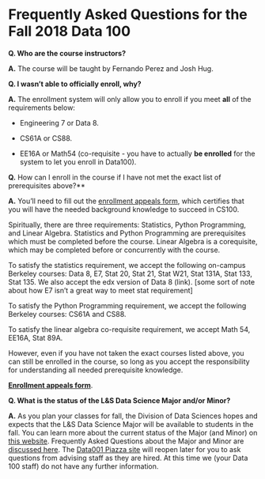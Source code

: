 # Frequently Asked Questions for the Fall 2018 Data 100

**Q. Who are the course instructors?**

**A.** The course will be taught by Fernando Perez and Josh Hug.

**Q. I wasn’t able to officially enroll, why?**

**A.** The enrollment system will only allow you to enroll if you meet
**all** of the requirements below:

-   Engineering 7 or Data 8.

-   CS61A or CS88.

-   EE16A or Math54 (co-requisite - you have to actually **be enrolled** for the system to let you enroll in Data100).

**Q.** How can I enroll in the course if I have not met the exact list of
prerequisites above?**

**A.** You’ll need to fill out the [enrollment appeals form](https://goo.gl/forms/SIH49z8JE8VrvNbk1), which certifies
that you will have the needed background knowledge to succeed in CS100.

Spiritually, there are three requirements: Statistics, Python
Programming, and Linear Algebra. Statistics and Python Programming are
prerequisites which must be completed before the course. Linear Algebra
is a corequisite, which may be completed before or concurrently with the
course.

To satisfy the statistics requirement, we accept the following on-campus
Berkeley courses: Data 8, E7, Stat 20, Stat 21, Stat W21, Stat 131A,
Stat 133, Stat 135. We also accept the edx version of Data 8 (link).
\[some sort of note about how E7 isn’t a great way to meet stat
requirement\]

To satisfy the Python Programming requirement, we accept the following
Berkeley courses: CS61A and CS88.

To satisfy the linear algebra co-requisite requirement, we accept Math
54, EE16A, Stat 89A.

However, even if you have not taken the exact courses listed above, you
can still be enrolled in the course, so long as you accept the
responsibility for understanding all needed prerequisite knowledge.

[**Enrollment appeals form**](https://goo.gl/forms/SIH49z8JE8VrvNbk1).


**Q. What is the status of the L&S Data Science Major and/or Minor?**

**A.** As you plan your classes for fall, the Division of Data Sciences hopes and expects that the L&S Data Science Major will be available to students in the fall.  You can learn more about the current status of the Major (and Minor) on [this website](https://data.berkeley.edu/degrees/data-science-ba).  Frequently Asked Questions about the Major and Minor are [discussed here](https://data.berkeley.edu/education/faqs).  The [Data001 Piazza site](https://piazza.com/class/j7s01y165odq5?cid=496) will reopen later for you to ask questions from advising staff as they are hired.  At this time we (your Data 100 staff) do not have any further information.
